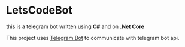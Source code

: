 # LetsCodeBot
this is a telegram bot written using **C#** and on **.Net Core**

This project uses [Telegram.Bot](https://github.com/TelegramBots/Telegram.Bot) to communicate with telegram bot api.

